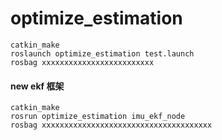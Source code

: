 # optimize_estimation

```shell
catkin_make
roslaunch optimize_estimation test.launch
rosbag xxxxxxxxxxxxxxxxxxxxxxxxx

```



#### new ekf 框架

```shell
catkin_make
rosrun optimize_estimation imu_ekf_node
rosbag xxxxxxxxxxxxxxxxxxxxxxxxxxxxxxxxxxxxxx
```


